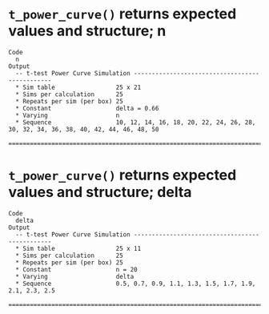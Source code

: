 # `t_power_curve()` returns expected values and structure; n

    Code
      n
    Output
      -- t-test Power Curve Simulation -----------------------------------------------
      * Sim table                 25 x 21
      * Sims per calculation      25
      * Repeats per sim (per box) 25
      * Constant                  delta = 0.66
      * Varying                   n
      * Sequence                  10, 12, 14, 16, 18, 20, 22, 24, 26, 28, 30, 32, 34, 36, 38, 40, 42, 44, 46, 48, 50
      ================================================================================

# `t_power_curve()` returns expected values and structure; delta

    Code
      delta
    Output
      -- t-test Power Curve Simulation -----------------------------------------------
      * Sim table                 25 x 11
      * Sims per calculation      25
      * Repeats per sim (per box) 25
      * Constant                  n = 20
      * Varying                   delta
      * Sequence                  0.5, 0.7, 0.9, 1.1, 1.3, 1.5, 1.7, 1.9, 2.1, 2.3, 2.5
      ================================================================================

